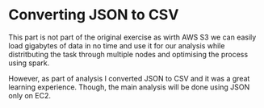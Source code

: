 # Converting JSON to CSV

This part is not part of the original exercise as wirth AWS S3 we can easily load gigabytes of data in no time and use it for our analysis while distritbuting the task through multiple nodes and optimising the process using spark.

However, as part of analysis I converted JSON to CSV and it was a great learning experience. Though, the main analysis will be done using JSON only on EC2.

